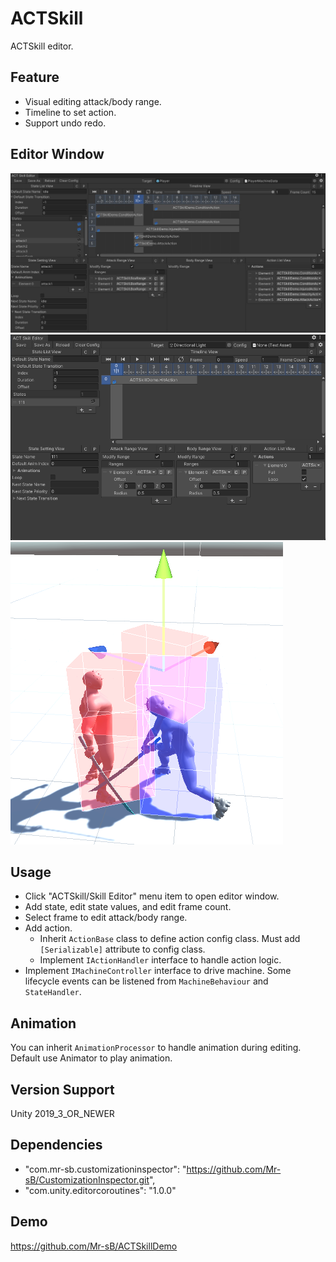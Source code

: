 # ACTSkill
ACTSkill editor.

## Feature
- Visual editing attack/body range.
- Timeline to set action.
- Support undo redo.

## Editor Window
![image](Screenshots~/EditorWindow.png)
![image](Screenshots~/ReplaceWindowNode.gif)
![image](Screenshots~/RangeEditor.png)

## Usage
- Click "ACTSkill/Skill Editor" menu item to open editor window.
- Add state, edit state values, and edit frame count.
- Select frame to edit attack/body range.
- Add action.
    - Inherit `ActionBase` class to define action config class.
      Must add `[Serializable]` attribute to config class.
    - Implement `IActionHandler` interface to handle action logic.
- Implement `IMachineController` interface to drive machine.
  Some lifecycle events can be listened from `MachineBehaviour` and `StateHandler`.

## Animation
You can inherit `AnimationProcessor` to handle animation during editing.
Default use Animator to play animation.

## Version Support
Unity 2019_3_OR_NEWER

## Dependencies
- "com.mr-sb.customizationinspector": "https://github.com/Mr-sB/CustomizationInspector.git",
- "com.unity.editorcoroutines": "1.0.0"

## Demo
https://github.com/Mr-sB/ACTSkillDemo